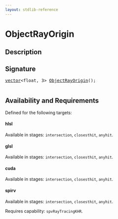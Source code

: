 ```yaml
---
layout: stdlib-reference
---
```


# ObjectRayOrigin

## Description





## Signature 

<pre>
<a href="/stdlib-reference/types/vector/index">vector</a>&lt;<span class="code_keyword">float</span>, 3&gt; <a href="/stdlib-reference/global-decls/ObjectRayOrigin">ObjectRayOrigin</a>();

</pre>

## Availability and Requirements

Defined for the following targets:

#### hlsl
Available in stages: `intersection`, `closesthit`, `anyhit`.

#### glsl
Available in stages: `intersection`, `closesthit`, `anyhit`.

#### cuda
Available in stages: `intersection`, `closesthit`, `anyhit`.

#### spirv
Available in stages: `intersection`, `closesthit`, `anyhit`.

Requires capability: `spvRayTracingKHR`.


